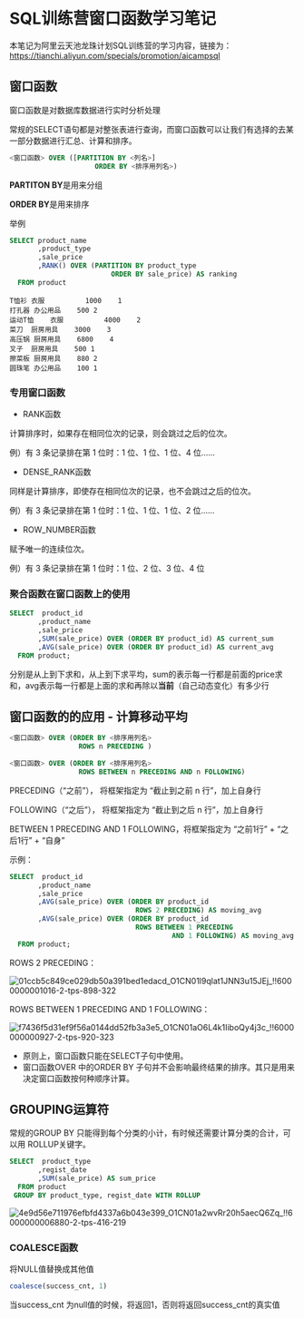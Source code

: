 # SQL训练营窗口函数学习笔记
本笔记为阿里云天池龙珠计划SQL训练营的学习内容，链接为：https://tianchi.aliyun.com/specials/promotion/aicampsql
## 窗口函数
窗口函数是对数据库数据进行实时分析处理

常规的SELECT语句都是对整张表进行查询，而窗口函数可以让我们有选择的去某一部分数据进行汇总、计算和排序。
```sql
<窗口函数> OVER ([PARTITION BY <列名>]
                     ORDER BY <排序用列名>)  
```
**PARTITON BY**是用来分组

**ORDER BY**是用来排序

举例
```sql
SELECT product_name
       ,product_type
       ,sale_price
       ,RANK() OVER (PARTITION BY product_type
                         ORDER BY sale_price) AS ranking
  FROM product  
```
```
T恤衫	衣服	        1000	1
打孔器	办公用品	500	2
运动T恤	衣服	        4000	2
菜刀	厨房用具	3000	3
高压锅	厨房用具	6800	4
叉子	厨房用具	500	1
擦菜板	厨房用具	880	2
圆珠笔	办公用品	100	1
```
### 专用窗口函数
- RANK函数

计算排序时，如果存在相同位次的记录，则会跳过之后的位次。

例）有 3 条记录排在第 1 位时：1 位、1 位、1 位、4 位……

- DENSE_RANK函数

同样是计算排序，即使存在相同位次的记录，也不会跳过之后的位次。

例）有 3 条记录排在第 1 位时：1 位、1 位、1 位、2 位……

- ROW_NUMBER函数

赋予唯一的连续位次。

例）有 3 条记录排在第 1 位时：1 位、2 位、3 位、4 位
### 聚合函数在窗口函数上的使用
```sql
SELECT  product_id
       ,product_name
       ,sale_price
       ,SUM(sale_price) OVER (ORDER BY product_id) AS current_sum
       ,AVG(sale_price) OVER (ORDER BY product_id) AS current_avg  
  FROM product;  
```
分别是从上到下求和，从上到下求平均，sum的表示每一行都是前面的price求和，avg表示每一行都是上面的求和再除以**当前**（自己动态变化）有多少行
## 窗口函数的的应用 - 计算移动平均
```sql
<窗口函数> OVER (ORDER BY <排序用列名>
                 ROWS n PRECEDING )  
                 
<窗口函数> OVER (ORDER BY <排序用列名>
                 ROWS BETWEEN n PRECEDING AND n FOLLOWING)
```
PRECEDING（“之前”）， 将框架指定为 “截止到之前 n 行”，加上自身行

FOLLOWING（“之后”）， 将框架指定为 “截止到之后 n 行”，加上自身行

BETWEEN 1 PRECEDING AND 1 FOLLOWING，将框架指定为 “之前1行” + “之后1行” + “自身”

示例：
```sql
SELECT  product_id
       ,product_name
       ,sale_price
       ,AVG(sale_price) OVER (ORDER BY product_id
                               ROWS 2 PRECEDING) AS moving_avg
       ,AVG(sale_price) OVER (ORDER BY product_id
                               ROWS BETWEEN 1 PRECEDING 
                                        AND 1 FOLLOWING) AS moving_avg  
  FROM product;
```
ROWS 2 PRECEDING：

![01ccb5c849ce029db50a391bed1edacd_O1CN01l9qlat1JNN3u15JEj_!!6000000001016-2-tps-898-322](https://user-images.githubusercontent.com/55366350/128451095-68a67382-dbfc-4a55-8412-933257281571.png)

ROWS BETWEEN 1 PRECEDING AND 1 FOLLOWING：

![f7436f5d31ef9f56a0144dd52fb3a3e5_O1CN01aO6L4k1IiboQy4j3c_!!6000000000927-2-tps-920-323](https://user-images.githubusercontent.com/55366350/128451110-5aeab58f-3de5-47b2-b516-a4cae3429fbf.png)

- 原则上，窗口函数只能在SELECT子句中使用。
- 窗口函数OVER 中的ORDER BY 子句并不会影响最终结果的排序。其只是用来决定窗口函数按何种顺序计算。
## GROUPING运算符
常规的GROUP BY 只能得到每个分类的小计，有时候还需要计算分类的合计，可以用 ROLLUP关键字。
```sql
SELECT  product_type
       ,regist_date
       ,SUM(sale_price) AS sum_price
  FROM product
 GROUP BY product_type, regist_date WITH ROLLUP  
```
![4e9d56e711976efbfd4337a6b043e399_O1CN01a2wvRr20h5aecQ6Zq_!!6000000006880-2-tps-416-219](https://user-images.githubusercontent.com/55366350/128452863-7d509173-4681-40d0-a0e6-7abf3d4a326e.png)
### COALESCE函数
将NULL值替换成其他值
```sql
coalesce(success_cnt, 1)
```
当success_cnt 为null值的时候，将返回1，否则将返回success_cnt的真实值

